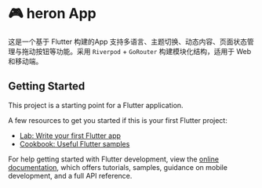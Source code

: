 # 🎮 heron App

这是一个基于 Flutter 构建的App 支持多语言、主题切换、动态内容、页面状态管理与拖动按钮等功能。采用 `Riverpod` + `GoRouter` 构建模块化结构，适用于 Web 和移动端。

## Getting Started

This project is a starting point for a Flutter application.

A few resources to get you started if this is your first Flutter project:

- [Lab: Write your first Flutter app](https://docs.flutter.dev/get-started/codelab)
- [Cookbook: Useful Flutter samples](https://docs.flutter.dev/cookbook)

For help getting started with Flutter development, view the
[online documentation](https://docs.flutter.dev/), which offers tutorials,
samples, guidance on mobile development, and a full API reference.

